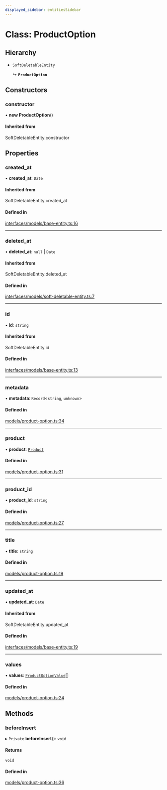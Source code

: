 ```yaml
---
displayed_sidebar: entitiesSidebar
---
```


# Class: ProductOption

## Hierarchy

- `SoftDeletableEntity`

  ↳ **`ProductOption`**

## Constructors

### constructor

• **new ProductOption**()

#### Inherited from

SoftDeletableEntity.constructor

## Properties

### created\_at

• **created\_at**: `Date`

#### Inherited from

SoftDeletableEntity.created\_at

#### Defined in

[interfaces/models/base-entity.ts:16](https://github.com/medusajs/medusa/blob/0b0d50b47/packages/medusa/src/interfaces/models/base-entity.ts#L16)

___

### deleted\_at

• **deleted\_at**: ``null`` \| `Date`

#### Inherited from

SoftDeletableEntity.deleted\_at

#### Defined in

[interfaces/models/soft-deletable-entity.ts:7](https://github.com/medusajs/medusa/blob/0b0d50b47/packages/medusa/src/interfaces/models/soft-deletable-entity.ts#L7)

___

### id

• **id**: `string`

#### Inherited from

SoftDeletableEntity.id

#### Defined in

[interfaces/models/base-entity.ts:13](https://github.com/medusajs/medusa/blob/0b0d50b47/packages/medusa/src/interfaces/models/base-entity.ts#L13)

___

### metadata

• **metadata**: `Record`<`string`, `unknown`\>

#### Defined in

[models/product-option.ts:34](https://github.com/medusajs/medusa/blob/0b0d50b47/packages/medusa/src/models/product-option.ts#L34)

___

### product

• **product**: [`Product`](Product.md)

#### Defined in

[models/product-option.ts:31](https://github.com/medusajs/medusa/blob/0b0d50b47/packages/medusa/src/models/product-option.ts#L31)

___

### product\_id

• **product\_id**: `string`

#### Defined in

[models/product-option.ts:27](https://github.com/medusajs/medusa/blob/0b0d50b47/packages/medusa/src/models/product-option.ts#L27)

___

### title

• **title**: `string`

#### Defined in

[models/product-option.ts:19](https://github.com/medusajs/medusa/blob/0b0d50b47/packages/medusa/src/models/product-option.ts#L19)

___

### updated\_at

• **updated\_at**: `Date`

#### Inherited from

SoftDeletableEntity.updated\_at

#### Defined in

[interfaces/models/base-entity.ts:19](https://github.com/medusajs/medusa/blob/0b0d50b47/packages/medusa/src/interfaces/models/base-entity.ts#L19)

___

### values

• **values**: [`ProductOptionValue`](ProductOptionValue.md)[]

#### Defined in

[models/product-option.ts:24](https://github.com/medusajs/medusa/blob/0b0d50b47/packages/medusa/src/models/product-option.ts#L24)

## Methods

### beforeInsert

▸ `Private` **beforeInsert**(): `void`

#### Returns

`void`

#### Defined in

[models/product-option.ts:36](https://github.com/medusajs/medusa/blob/0b0d50b47/packages/medusa/src/models/product-option.ts#L36)
